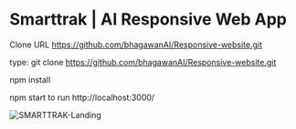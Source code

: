 # Smarttrak | AI Responsive Web App

Clone URL https://github.com/bhagawanAI/Responsive-website.git

type: git clone https://github.com/bhagawanAI/Responsive-website.git

npm install

npm start to run http://localhost:3000/

![SMARTTRAK-Landing](https://user-images.githubusercontent.com/88642733/130347696-5d0456cd-91e1-4768-ae3f-02ea42211baf.png)





